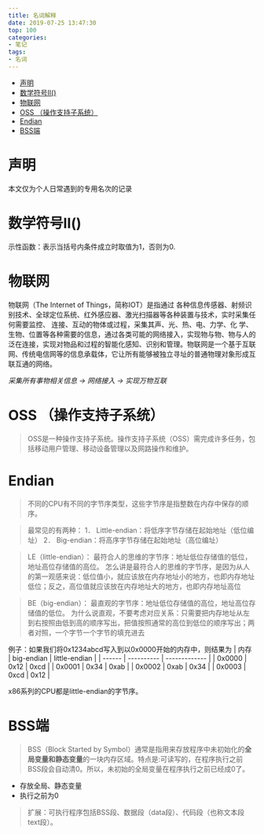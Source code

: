 ```yaml
---
title: 名词解释
date: 2019-07-25 13:47:30
top: 100
categories:
- 笔记
tags:
- 名词
---
```

- [声明](#%e5%a3%b0%e6%98%8e)
- [数学符号Ⅱ()](#%e6%95%b0%e5%ad%a6%e7%ac%a6%e5%8f%b7%e2%85%a1)
- [物联网](#%e7%89%a9%e8%81%94%e7%bd%91)
- [OSS （操作支持子系统）](#oss-%e6%93%8d%e4%bd%9c%e6%94%af%e6%8c%81%e5%ad%90%e7%b3%bb%e7%bb%9f)
- [Endian](#endian)
- [BSS端](#bss%e7%ab%af)
# 声明
本文仅为个人日常遇到的专用名次的记录

# 数学符号Ⅱ()
示性函数：表示当括号内条件成立时取值为1，否则为0.

# 物联网
物联网（The Internet of Things，简称IOT）是指通过 各种信息传感器、射频识别技术、全球定位系统、红外感应器、激光扫描器等各种装置与技术，实时采集任何需要监控、 连接、互动的物体或过程，采集其声、光、热、电、力学、化 学、生物、位置等各种需要的信息，通过各类可能的网络接入，实现物与物、物与人的泛在连接，实现对物品和过程的智能化感知、识别和管理。物联网是一个基于互联网、传统电信网等的信息承载体，它让所有能够被独立寻址的普通物理对象形成互联互通的网络。

*采集所有事物相关信息 → 网络接入 → 实现万物互联*


# OSS （操作支持子系统）
> OSS是一种操作支持子系统。操作支持子系统（OSS）需完成许多任务，包括移动用户管理、移动设备管理以及网路操作和维护。
> 
# Endian
> 不同的CPU有不同的字节序类型，这些字节序是指整数在内存中保存的顺序。

> 最常见的有两种：
1． Little-endian：将低序字节存储在起始地址（低位编址）
2． Big-endian：将高序字节存储在起始地址（高位编址）

> LE（little-endian）：
最符合人的思维的字节序：地址低位存储值的低位，地址高位存储值的高位。
怎么讲是最符合人的思维的字节序，是因为从人的第一观感来说：低位值小，就应该放在内存地址小的地方，也即内存地址低位；反之，高位值就应该放在内存地址大的地方，也即内存地址高位

> BE（big-endian）：
最直观的字节序：地址低位存储值的高位，地址高位存储值的低位。
为什么说直观，不要考虑对应关系：只需要把内存地址从左到右按照由低到高的顺序写出，把值按照通常的高位到低位的顺序写出；两者对照，一个字节一个字节的填充进去

例子：如果我们将0x1234abcd写入到以0x0000开始的内存中，则结果为
| 内存   | big-endian | little-endian |
| ------ | ---------- | ------------- |
| 0x0000 | 0x12       | 0xcd          |
| 0x0001 | 0x34       | 0xab          |
| 0x0002 | 0xab       | 0x34          |
| 0x0003 | 0xcd       | 0x12          |

x86系列的CPU都是little-endian的字节序。


# BSS端
> BSS（Block Started by Symbol）通常是指用来存放程序中未初始化的**全局变量和静态变量**的一块内存区域。特点是:可读写的，在程序执行之前BSS段会自动清0。所以，未初始的全局变量在程序执行之前已经成0了。

- 存放全局、静态变量
- 执行之前为0

> 扩展：可执行程序包括BSS段、数据段（data段）、代码段（也称文本段text段）。
